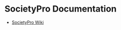 SocietyPro Documentation
========================

* [SocietyPro Wiki](https://github.com/SocietyPro/documentation/wiki)
